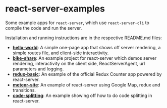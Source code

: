 # react-server-examples

Some example apps for `react-server`, which use `react-server-cli` to compile the code and run the server.

Installation and running instructions are in the respective README.md files:

- [**hello-world**](./hello-world): A simple one-page app that shows off server rendering, a simple routes file, and client-side interactivity.
- [**bike-share**](./bike-share): An example project for react-server which demos server rendering, interactivity on the client side, ReactServerAgent, url parameters and logging.
- [**redux-basic**](./redux-basic): An example of the official Redux Counter app powered by react-server.
- [**meteor-site**](./meteor-site): An example of react-server using Google Map, redux and transitions.
- [**code-splitting**](./code-splitting): An example showing off how to do code splitting in react-server.

